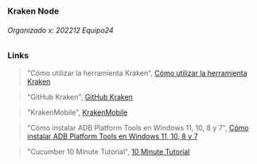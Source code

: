 ### Kraken Node

######  Organizado x: 202212 Equipo24

### Links
                    
> "Cómo utilizar la herramienta Kraken", [Cómo utilizar la herramienta Kraken](https://thesoftwaredesignlab.github.io/AutTesingCodelabs/w5/krakenWeb/index.html)
                    
> "GitHub Kraken", [GitHub Kraken](https://github.com/TheSoftwareDesignLab/Kraken)
                    
> "KrakenMobile", [KrakenMobile](https://thesoftwaredesignlab.github.io/KrakenMobile/)
                    
> "Cómo instalar ADB Platform Tools en Windows 11, 10, 8 y 7", [Cómo instalar ADB Platform Tools en Windows 11, 10, 8 y 7](https://www.youtube.com/watch?v=tYY7FTV31vM&ab_channel=IrsealH%26S/)
                    
> "Cucumber 10 Minute Tutorial", [10 Minute Tutorial](https://cucumber.io/docs/guides/10-minute-tutorial/)
